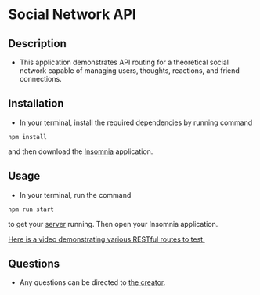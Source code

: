 # Social Network API

## Description

- This application demonstrates API routing for a theoretical social network capable of managing users, thoughts, reactions, and friend connections.

## Installation

- In your terminal, install the required dependencies by running command

```
npm install
```

and then download the [Insomnia](https://insomnia.rest/) application.

## Usage

- In your terminal, run the command

```
npm run start
```

to get your [server](http://localhost:3001) running. Then open your Insomnia application.

[Here is a video demonstrating various RESTful routes to test.](https://drive.google.com/file/d/1VmsrUVJWwbobDkrn97KtX5W5eIW657F-/view)

## Questions

- Any questions can be directed to [the creator](https://github.com/Hostile131).
